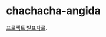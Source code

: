 # chachacha-angida

[프로젝트 발표자료](https://github.com/YukJiSoo/chachacha-angida/blob/master/UNITINCT%E1%84%90%E1%85%B5%E1%86%B7%20ANGIDA%20%E1%84%8E%E1%85%AC%E1%84%8C%E1%85%A9%E1%86%BC%20PPT_20181128.pdf).

